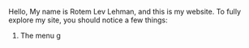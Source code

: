 Hello, My name is Rotem Lev Lehman, and this is my website.
To fully explore my site, you should notice a few things:
1. The menu g
